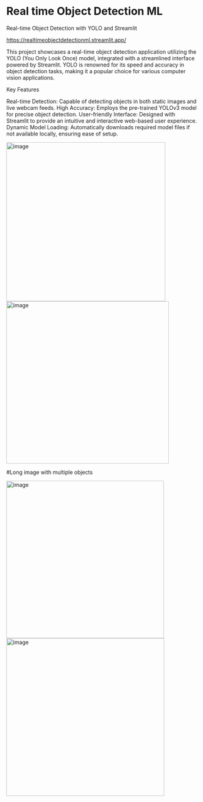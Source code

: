 # Real time Object Detection ML

Real-time Object Detection with YOLO and Streamlit

https://realtimeobjectdetectionml.streamlit.app/

This project showcases a real-time object detection application utilizing the YOLO (You Only Look Once) model, integrated with a streamlined interface powered by Streamlit. YOLO is renowned for its speed and accuracy in object detection tasks, making it a popular choice for various computer vision applications.

Key Features

Real-time Detection: Capable of detecting objects in both static images and live webcam feeds.
High Accuracy: Employs the pre-trained YOLOv3 model for precise object detection.
User-friendly Interface: Designed with Streamlit to provide an intuitive and interactive web-based user experience.
Dynamic Model Loading: Automatically downloads required model files if not available locally, ensuring ease of setup.

<img width="417" alt="image" src="https://github.com/user-attachments/assets/d24b8243-6768-4856-9037-e7f123dca982">
<img width="426" alt="image" src="https://github.com/user-attachments/assets/79b1c369-d192-4a72-b159-1a7fc0f1eca7">

#Long image with multiple objects

<img width="413" alt="image" src="https://github.com/user-attachments/assets/370a5e36-109c-4781-a13f-597fa6e34f48">
<img width="414" alt="image" src="https://github.com/user-attachments/assets/a9dda24a-db80-4c38-9dc9-119bee132409">
